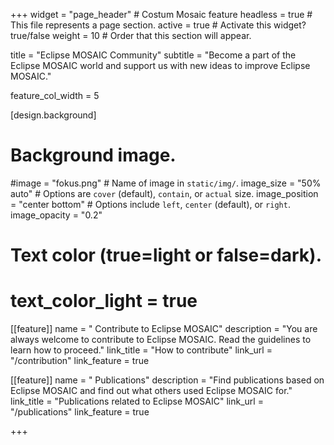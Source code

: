 +++
widget = "page_header" # Costum Mosaic feature
headless = true  # This file represents a page section.
active = true  # Activate this widget? true/false
weight = 10  # Order that this section will appear.

title = "Eclipse MOSAIC Community"
subtitle = "Become a part of the Eclipse MOSAIC world and support us with new ideas to improve Eclipse MOSAIC."

feature_col_width = 5

[design.background]
  # Background image.
  #image = "fokus.png"  # Name of image in `static/img/`.
  image_size = "50% auto"  #  Options are `cover` (default), `contain`, or `actual` size.
  image_position = "center bottom"  # Options include `left`, `center` (default), or `right`.
  image_opacity = "0.2"
  
  # Text color (true=light or false=dark).
  # text_color_light = true

[[feature]]
  name = "<i class='fab fa-github' aria-hidden='true'></i> Contribute to Eclipse MOSAIC"
  description = "You are always welcome to contribute to Eclipse MOSAIC. Read the guidelines to learn how to proceed."
  link_title = "How to contribute"
  link_url = "/contribution"
  link_feature = true

[[feature]]
  name = "<i class='fa fa-book' aria-hidden='true'></i> Publications"
  description = "Find publications based on Eclipse MOSAIC and find out what others used Eclipse MOSAIC for."
  link_title = "Publications related to Eclipse MOSAIC"
  link_url = "/publications"
  link_feature = true

+++
